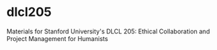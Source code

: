 # dlcl205
Materials for Stanford University's DLCL 205: Ethical Collaboration and Project Management for Humanists
